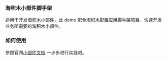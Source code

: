 ### 淘积木小部件脚手架

适用于开发[淘积木小部件](https://mos.m.taobao.com/taojimu/docs#/widget)，此 demo 配合[淘积木配置应用脚手架项目](https://github.com/youwenda/taojimu-formschema-demo)，快速开发业务所需要的淘积木小部件。


### 如何使用

参照官网[小部件文档](https://mos.m.taobao.com/taojimu/docs#/widget) 一步步进行实践吧。

